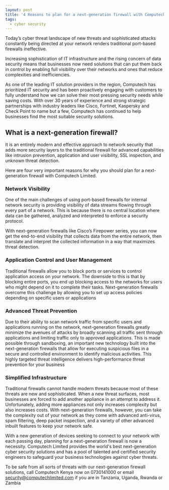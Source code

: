 ```yaml
---
layout: post
title: '4 Reasons to plan for a next-generation firewall with Computech'
tags: 
  - cyber security
---
```

Today’s cyber threat landscape of new threats and sophisticated attacks constantly being directed at your network renders traditional port-based firewalls ineffective.

Increasing sophistication of IT infrastructure and the rising concern of data security means that businesses now need solutions that can put them back in control by enabling full visibility over their networks and ones that reduce complexities and inefficiencies.

As one of the leading IT solution providers in the region, Computech has prioritized IT security and has been proactively engaging with customers to fully understand how we can solve their most pressing security needs while saving costs. With over 30 years of experience and strong strategic partnerships with industry leaders like Cisco, Fortinet, Kaspersky and Check Point to name but a few, Computech has continued to help businesses find the most suitable security solutions.

## What is a next-generation firewall?

It is an entirely modern and effective approach to network security that adds more security layers to the traditional firewall for advanced capabilities like intrusion prevention, application and user visibility, SSL inspection, and unknown threat detection.

Here are four very important reasons for why you should plan for a next-generation firewall with Computech Limited.

### Network Visibility

One of the main challenges of using port-based firewalls for internal network security is providing visibility of data streams flowing through every part of a network. This is because there is no central location where data can be gathered, analyzed and interpreted to enforce a security protocol.

With next-generation firewalls like Cisco’s Firepower series, you can now get the end-to-end visibility that collects data from the entire network, then translate and interpret the collected information in a way that maximizes threat detection.

### Application Control and User Management

Traditional firewalls allow you to block ports or services to control application access on your network. The downside to this is that by blocking entire ports, you end up blocking access to the networks for users who might depend on it to complete their tasks. Next-generation firewalls overcome this challenge by allowing you to set up access policies depending on specific users or applications

### Advanced Threat Prevention

Due to their ability to scan network traffic from specific users and applications running on the network, next-generation firewalls greatly minimize the avenues of attacks by broadly scanning all traffic sent through applications and limiting traffic only to approved applications. This is made possible through sandboxing, an important new technology built into the next-generation firewalls that allow for executing suspicious files in a secure and controlled environment to identify malicious activities. This highly targeted threat intelligence delivers high-performance threat prevention for your business

### Simplified Infrastructure

Traditional firewalls cannot handle modern threats because most of these threats are new and sophisticated. When a new threat surfaces, most businesses are forced to add another appliance in an attempt to address it. Unfortunately, adding more appliances not only increases complexity but also increases costs. With next-generation firewalls, however, you can take the complexity out of your network as they come with advanced anti-virus, spam filtering, deep packet inspection, and a variety of other advanced inbuilt features to keep your network safe.

With a new generation of devices seeking to connect to your network with each passing day, planning for a next-generation firewall is now a necessity. Computech Limited provides the world's best next-generation cyber security solutions and has a pool of talented and certified security engineers to safeguard your business technologies against cyber threats.

To be safe from all sorts of threats with our next-generation firewall solutions, call Computech Kenya now on 0730141000 or email security@computechlimited.com if you are in Tanzania, Uganda, Rwanda or Zambia